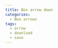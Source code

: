 ```yaml
---
title: Box arrow down
categories:
  - Box arrows
tags:
  - arrow
  - download
  - save
---
```

